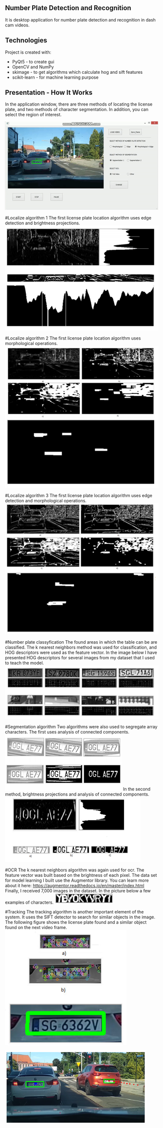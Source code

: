 ## Number Plate Detection and Recognition
It is desktop application for number plate detection and recognition in dash cam videos.
	
## Technologies
Project is created with:
* PyQt5 - to create gui
* OpenCV and NumPy
* skimage - to get algorithms which calculate hog and sift features
* scikit-learn - for machine learning purpose

## Presentation - How It Works
In the application window, there are three methods of locating the license plate, and two methods of character segmentation.
 In addition, you can select the region of interest.

![](video.gif)

#Localize algorithm 1
The first license plate location algorithm uses edge detection and brightness projections.
![Localize1](foto/edges.png)

#Localize algorithm 2
The first license plate location algorithm uses morphological operations.
![Localize2](foto/morph.png)

#Localize algorithm 3
The first license plate location algorithm uses edge detection and morphological operations.
![Localize3](foto/morphedg.png)

#Number plate classyfication
The found areas in which the table can be are classified.
 The k nearest neighbors method was used for classification, and HOG descriptors were used as the feature vector.
 In the image below I have presented HOG descriptors for several images from my dataset that I used to teach the model.
 ![Classification](foto/clastab.png)
 
#Segmentation algorithm
Two algorithms were also used to segregate array characters.
The first uses analysis of connected components.
![Segmentation1](foto/segmentation.png)
In the second method, brightness projections and analysis of connected components.
![Segmentation2](foto/segmentation2.png)

#OCR
The k nearest neighbors algorithm was again used for ocr. The feature vector was built based on the brightness of each pixel.
The data set for model learning I built use the Augmentor library. You can learn more about it here: https://augmentor.readthedocs.io/en/master/index.html
Finally, I received 7,000 images in the dataset. In the picture below a few examples of characters.
![Characters](foto/chars.png)

#Tracking
The tracking algorithm is another important element of the system. It uses the SIFT detector to search for similar objects in the image.
 The following figure shows the license plate found and a similar object found on the next video frame.
 ![Tracking](foto/tracking.png)
 
  ![Tracking](foto/tracking2.png)